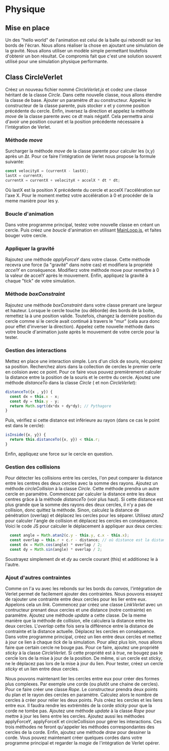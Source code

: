 # Physique

## Mise en place

Un des "hello world" de l'animation est celui de la balle qui rebondit sur les bords de l'écran.
Nous allons réaliser la chose en ajoutant une simulation de la gravité.
Nous allons utiliser un modèle simple permettant toutefois d'obtenir un bon résultat.
Ce compromis fait que c'est une solution souvent utilisé pour une simulation physique performante.

## Class CircleVerlet
Créez un nouveau fichier nommé *CircleVerlet.js* et codez une classe héritant de la classe *Circle*.
Dans cette nouvelle classe, nous allons étendre la classe de base. Ajouter un paramètre *dt* au constructeur.
Appelez le constructeur de la classe parente, puis stocker x et y comme position précédente du cercle.
Enfin, inversez la direction et appelez la méthode *move* de la classe parente avec ce *dt* mais négatif.
Cela permettra ainsi d'avoir une position courant et la position précédente nécessaire à l'intégration de Verlet.

### Méthode *move*
Surcharger la méthode *move* de la classe parente pour calculer les (x,y) après un Δt.
Pour ce faire l'intégration de Verlet nous propose la formule suivante:
```js
const velocityX = (currentX - lastX);
lastX = currentX;
currentX = currentX + velocityX + accelX * dt * dt;
```
Où lastX est la position X précédente du cercle et accelX l'accélération sur l'axe X.
Pour le moment mettez votre accélération à 0 et procéder de la meme manière pour les y.

### Boucle d'animation
Dans votre programme principal, testez votre nouvelle classe en créant un cercle.
Puis créez une *boucle* d'animation en utilisant [MainLoop.js](https://github.com/Chabloz/devmobil51/blob/main/src/utils/mainloop.js), et faites bouger votre cercle.

### Appliquer la gravité
Rajoutez une méthode *applyForceY* dans votre classe. Cette méthode recevra une force (la "gravité" dans notre cas) et modifiera la propriété *accelY* en conséquence.
Modifierz votre méthode move pour remettre à 0 la valeur de accelY après le mouvement.
Enfin, appliquez la gravité à chaque "tick" de votre simulation.

### Méthode *boxConstraint*
Rajoutez une méthode *boxConstraint* dans votre classe prenant une largeur et hauteur.
Lorsque le cercle touche (ou déborde) des bords de la boite, remettez la à une position valide.
Toutefois, changez la dernière position du cercle comme si le cercle avait continué à travers le "mur" (cela aura donc pour effet d'inverser la direction).
Appelez cette nouvelle méthode dans votre boucle d'animation juste après le mouvement de votre cercle pour la tester.

### Gestion des interactions
Mettez en place une interaction simple. Lors d'un click de souris, récupérez sa position.
Recherchez alors dans la collection de cercles le premier cerle en colision avec ce point.
Pour ce faire vous pouvez premièrement calculer la distance entre la position de la souris et le centre du cercle.
Ajoutez une méthode *distanceTo* dans la classe *Circle* ( et non *CircleVerlet*):

```js
distanceTo({x , y}) {
  const dx = this.x - x;
  const dy = this.y - y;
  return Math.sqrt(dx*dx + dy*dy); // Pythagore
}
```

Puis, vérifiez si cette distance est inférieure au rayon (dans ce cas le point est dans le cercle):

```js
isInside({x, y}) {
  return this.distanceTo({x, y}) < this.r;
}
```

Enfin, appliquez une force sur le cercle en question.

### Gestion des collisions
Pour détecter les collisions entre les cercles, l'on peut comparer la distance entre les centres des deux cercles avec la somme des rayons.
Ajoutez un méthode *circleCollision* à la classe *Circle*. Cette méthode prendra un autre cercle en paramètre.
Commencez par calculer la distance entre les deux centres grâce à la méthode *distanceTo* (voir plus haut).
Si cette distance est plus grande que la somme des rayons des deux cercles, il n'y a pas de collision, donc quittez la méthode.
Sinon, calculez la distance de pénétration (overlap) et déplacez les cercles pour les séparer.
Utilisez *atan2* pour calculer l'angle de collision et déplacez les cercles en conséquence.
Voici le code JS pour calculer le déplacement à appliquer aux deux cercles:

```js
  const angle = Math.atan2(c.y - this.y, c.x - this.x);
  const overlap = this.r + c.r - distance; // où distance est la distance entre les deux centres
  const dx = Math.cos(angle) * overlap / 2;
  const dy = Math.sin(angle) * overlap / 2;
```

Soustrayez simplement *dx* et *dy* au cercle courant (this) et additionez le à l'autre.

### Ajout d'autres contraintes
Comme on l'a vu avec les rebonds sur les bords du *canvas*, l'intégration de Verlet permet de facilement ajouter des contraintes.
Nous pouvons essayez de rajouter une contrainte entre deux cercles pour les lier entre eux.
Appelons cela un *link*. Commencez par créez une classe *LinkVerlet* avec un contructeur prenant deux cercles et une distance (notre contrainte) en paramètre.
Ajoutez une méthode *update* a cette classe. De la meme manière que la méthode de collision, elle calculera la distance entre les deux cercles.
L'*overlap* cette fois sera la différence entre la distance de contrainte et la distance actuelle.
Déplacez les cercles en conséquence. Dans votre programme principal, créez un lien entre deux cercles et mettez à jour ce lien à chaque *tick* de la simulation.
Pour allez plus loin, nous allons faire que certain cercle ne bouge pas. Pour ce faire, ajoutez une propriété *sticky* à la classe *CircleVerlet*.
Si cette propriété est à *true*, ne bougez pas le cercle lors de la mise à jour de la position.
De même, si un cercle est *sticky*, ne le déplacez pas lors de la mise à jour du lien.
Pour tester, créez un cercle *sticky* et un lien entre deux cercles.

Nous pouvons maintenant lier les cercles entre eux pour créer des formes plus complexes.
Par exemple une corde (ou plutôt une chaine de cercles). Pour ce faire créer une classe *Rope*.
Le constructeur prendra deux points du plan et le rayon des cercles en paramètre.
Calculez alors le nombre de cercles à créer pour relier les deux points.
Puis créez les cercles et les liens entre eux. Il faudra rendre les extrémités de la corde *sticky* pour que la corde ne tombe pas.
Ajoutez une méthode *update* à la classe *Rope* pour mettre à jour les liens entre les cercles.
Ajoutez aussi les méthodes applyForceY, applyForceX et circleCollision pour gérer les interactions.
Ces trois méthodes ne feront qu'appeler les méthodes correspondantes des cercles de la corde.
Enfin, ajoutez une méthode *draw* pour dessiner la corde.
Vous pouvez maintenant créer quelques cordes dans votre programme principal et regarder la *magie* de l'intégration de Verlet opérer.
